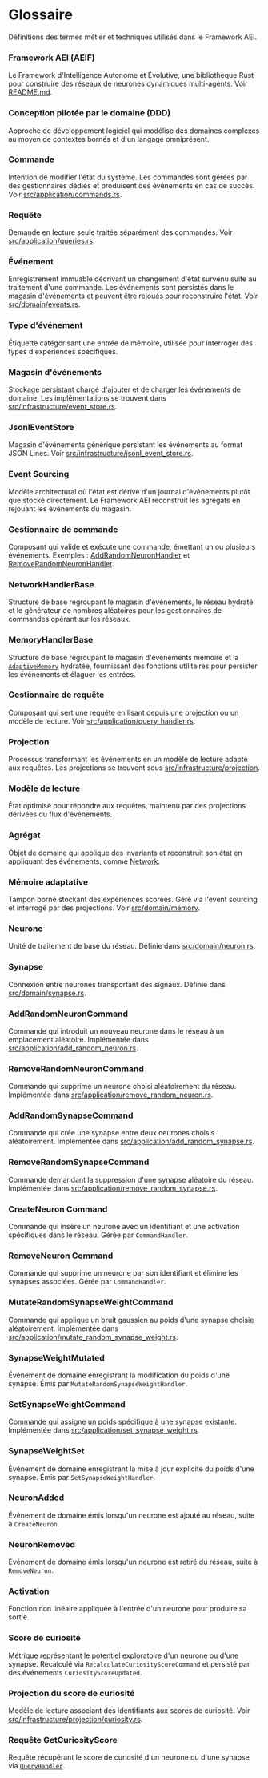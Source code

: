 # Glossaire

Définitions des termes métier et techniques utilisés dans le Framework AEI.

### Framework AEI (AEIF)
Le Framework d'Intelligence Autonome et Évolutive, une bibliothèque Rust pour construire des réseaux de neurones dynamiques multi-agents. Voir [README.md](../README.md).

### Conception pilotée par le domaine (DDD)
Approche de développement logiciel qui modélise des domaines complexes au moyen de contextes bornés et d'un langage omniprésent.

### Commande
Intention de modifier l'état du système. Les commandes sont gérées par des gestionnaires dédiés et produisent des événements en cas de succès. Voir [src/application/commands.rs](../../src/application/commands.rs).

### Requête
Demande en lecture seule traitée séparément des commandes. Voir [src/application/queries.rs](../../src/application/queries.rs).

### Événement
Enregistrement immuable décrivant un changement d'état survenu suite au traitement d'une commande. Les événements sont persistés dans le magasin d'événements et peuvent être rejoués pour reconstruire l'état. Voir [src/domain/events.rs](../../src/domain/events.rs).

### Type d'événement
Étiquette catégorisant une entrée de mémoire, utilisée pour interroger des types d'expériences spécifiques.

### Magasin d'événements
Stockage persistant chargé d'ajouter et de charger les événements de domaine. Les implémentations se trouvent dans [src/infrastructure/event_store.rs](../../src/infrastructure/event_store.rs).

### JsonlEventStore
Magasin d'événements générique persistant les événements au format JSON Lines. Voir [src/infrastructure/jsonl_event_store.rs](../../src/infrastructure/jsonl_event_store.rs).

### Event Sourcing
Modèle architectural où l'état est dérivé d'un journal d'événements plutôt que stocké directement. Le Framework AEI reconstruit les agrégats en rejouant les événements du magasin.

### Gestionnaire de commande
Composant qui valide et exécute une commande, émettant un ou plusieurs événements. Exemples : [AddRandomNeuronHandler](../../src/application/add_random_neuron.rs) et [RemoveRandomNeuronHandler](../../src/application/remove_random_neuron.rs).

### NetworkHandlerBase
Structure de base regroupant le magasin d'événements, le réseau hydraté et le générateur de nombres aléatoires pour les gestionnaires de commandes opérant sur les réseaux.

### MemoryHandlerBase
Structure de base regroupant le magasin d'événements mémoire et la [`AdaptiveMemory`](../../src/domain/memory) hydratée, fournissant des fonctions utilitaires pour persister les événements et élaguer les entrées.

### Gestionnaire de requête
Composant qui sert une requête en lisant depuis une projection ou un modèle de lecture. Voir [src/application/query_handler.rs](../../src/application/query_handler.rs).

### Projection
Processus transformant les événements en un modèle de lecture adapté aux requêtes. Les projections se trouvent sous [src/infrastructure/projection](../../src/infrastructure/projection).

### Modèle de lecture
État optimisé pour répondre aux requêtes, maintenu par des projections dérivées du flux d'événements.

### Agrégat
Objet de domaine qui applique des invariants et reconstruit son état en appliquant des événements, comme [Network](../../src/domain/network.rs).

### Mémoire adaptative
Tampon borné stockant des expériences scorées. Géré via l'event sourcing et interrogé par des projections. Voir [src/domain/memory](../../src/domain/memory).

### Neurone
Unité de traitement de base du réseau. Définie dans [src/domain/neuron.rs](../../src/domain/neuron.rs).

### Synapse
Connexion entre neurones transportant des signaux. Définie dans [src/domain/synapse.rs](../../src/domain/synapse.rs).

### AddRandomNeuronCommand
Commande qui introduit un nouveau neurone dans le réseau à un emplacement aléatoire. Implémentée dans [src/application/add_random_neuron.rs](../../src/application/add_random_neuron.rs).

### RemoveRandomNeuronCommand
Commande qui supprime un neurone choisi aléatoirement du réseau. Implémentée dans [src/application/remove_random_neuron.rs](../../src/application/remove_random_neuron.rs).

### AddRandomSynapseCommand
Commande qui crée une synapse entre deux neurones choisis aléatoirement. Implémentée dans [src/application/add_random_synapse.rs](../../src/application/add_random_synapse.rs).

### RemoveRandomSynapseCommand
Commande demandant la suppression d'une synapse aléatoire du réseau. Implémentée dans [src/application/remove_random_synapse.rs](../../src/application/remove_random_synapse.rs).

### CreateNeuron Command
Commande qui insère un neurone avec un identifiant et une activation spécifiques dans le réseau. Gérée par `CommandHandler`.

### RemoveNeuron Command
Commande qui supprime un neurone par son identifiant et élimine les synapses associées. Gérée par `CommandHandler`.

### MutateRandomSynapseWeightCommand
Commande qui applique un bruit gaussien au poids d'une synapse choisie aléatoirement. Implémentée dans [src/application/mutate_random_synapse_weight.rs](../../src/application/mutate_random_synapse_weight.rs).

### SynapseWeightMutated
Événement de domaine enregistrant la modification du poids d'une synapse. Émis par `MutateRandomSynapseWeightHandler`.

### SetSynapseWeightCommand
Commande qui assigne un poids spécifique à une synapse existante. Implémentée dans [src/application/set_synapse_weight.rs](../../src/application/set_synapse_weight.rs).

### SynapseWeightSet
Événement de domaine enregistrant la mise à jour explicite du poids d'une synapse. Émis par `SetSynapseWeightHandler`.

### NeuronAdded
Événement de domaine émis lorsqu'un neurone est ajouté au réseau, suite à `CreateNeuron`.

### NeuronRemoved
Événement de domaine émis lorsqu'un neurone est retiré du réseau, suite à `RemoveNeuron`.

### Activation
Fonction non linéaire appliquée à l'entrée d'un neurone pour produire sa sortie.

### Score de curiosité
Métrique représentant le potentiel exploratoire d'un neurone ou d'une synapse. Recalculé via `RecalculateCuriosityScoreCommand` et persisté par des événements `CuriosityScoreUpdated`.

### Projection du score de curiosité
Modèle de lecture associant des identifiants aux scores de curiosité. Voir [src/infrastructure/projection/curiosity.rs](../../src/infrastructure/projection/curiosity.rs).

### Requête GetCuriosityScore
Requête récupérant le score de curiosité d'un neurone ou d'une synapse via [`QueryHandler`](../../src/application/query_handler.rs).
